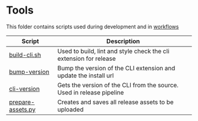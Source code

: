 # Tools

This folder contains scripts used during development and in [workflows](../.github/workflows)

| Script                                 | Description                                                           |
| -------------------------------------- | --------------------------------------------------------------------- |
| [build-cli.sh](build-cli.sh)           | Used to build, lint and style check the cli extension for release     |
| [bump-version](bump-version.py)        | Bump the version of the CLI extension and update the install url      |
| [cli-version](cli-version.py)          | Gets the version of the CLI from the source. Used in release pipeline |
| [prepare-assets.py](prepare-assets.py) | Creates and saves all release assets to be uploaded                   |